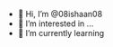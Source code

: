- 👋 Hi, I’m @08ishaan08
- 👀 I’m interested in ...
- 🌱 I’m currently learning 
<!---
08ishaan08/08ishaan08 is a ✨ special ✨ repository because its `README.md` (this file) appears on your GitHub profile.
You can click the Preview link to take a look at your changes.
--->
